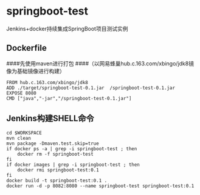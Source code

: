 # springboot-test
Jenkins+docker持续集成SpringBoot项目测试实例

Dockerfile
---------------
####先使用maven进行打包
####（以网易蜂巢hub.c.163.com/xbingo/jdk8镜像为基础镜像进行构建）
````
FROM hub.c.163.com/xbingo/jdk8
ADD ./target/springboot-test-0.1.jar  /springboot-test-0.1.jar
EXPOSE 8080
CMD ["java","-jar","/springboot-test-0.1.jar"]
````
Jenkins构建SHELL命令
---------------
```
cd $WORKSPACE
mvn clean
mvn package -Dmaven.test.skip=true
if docker ps -a | grep -i springboot-test ; then
	docker rm -f springboot-test
fi
if docker images | grep -i springboot-test ; then
	docker rmi springboot-test:0.1
fi
docker build -t springboot-test:0.1 .
docker run -d -p 8082:8080 --name springboot-test springboot-test:0.1
```

